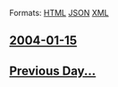 
Formats: [HTML](2004/01/15/index.html)  [JSON](2004/01/15/index.json)  [XML](2004/01/15/index.xml)  

## [2004-01-15](/news/2004/01/15/index.md)

## [Previous Day...](/news/2004/01/14/index.md)

